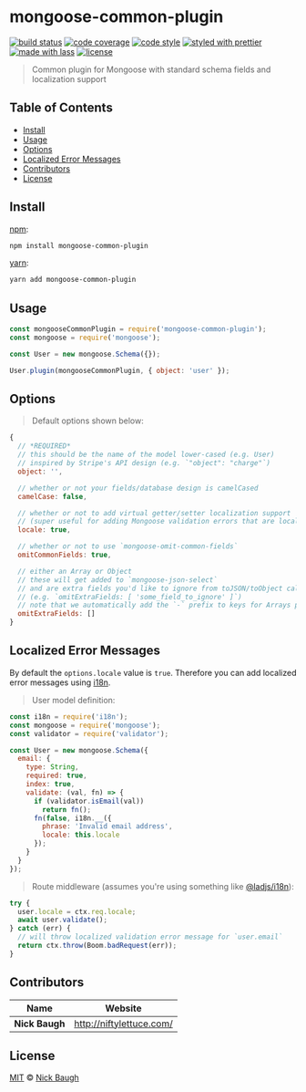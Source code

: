 # mongoose-common-plugin

[![build status](https://img.shields.io/travis/ladjs/mongoose-common-plugin.svg)](https://travis-ci.org/ladjs/mongoose-common-plugin)
[![code coverage](https://img.shields.io/codecov/c/github/ladjs/mongoose-common-plugin.svg)](https://codecov.io/gh/ladjs/mongoose-common-plugin)
[![code style](https://img.shields.io/badge/code_style-XO-5ed9c7.svg)](https://github.com/sindresorhus/xo)
[![styled with prettier](https://img.shields.io/badge/styled_with-prettier-ff69b4.svg)](https://github.com/prettier/prettier)
[![made with lass](https://img.shields.io/badge/made_with-lass-95CC28.svg)](https://lass.js.org)
[![license](https://img.shields.io/github/license/ladjs/mongoose-common-plugin.svg)](<>)

> Common plugin for Mongoose with standard schema fields and localization support


## Table of Contents

* [Install](#install)
* [Usage](#usage)
* [Options](#options)
* [Localized Error Messages](#localized-error-messages)
* [Contributors](#contributors)
* [License](#license)


## Install

[npm][]:

```sh
npm install mongoose-common-plugin
```

[yarn][]:

```sh
yarn add mongoose-common-plugin
```


## Usage

```js
const mongooseCommonPlugin = require('mongoose-common-plugin');
const mongoose = require('mongoose');

const User = new mongoose.Schema({});

User.plugin(mongooseCommonPlugin, { object: 'user' });
```


## Options

> Default options shown below:

```js
{
  // *REQUIRED*
  // this should be the name of the model lower-cased (e.g. User)
  // inspired by Stripe's API design (e.g. `"object": "charge"`)
  object: '',

  // whether or not your fields/database design is camelCased
  camelCase: false,

  // whether or not to add virtual getter/setter localization support
  // (super useful for adding Mongoose validation errors that are localized)
  locale: true,

  // whether or not to use `mongoose-omit-common-fields`
  omitCommonFields: true,

  // either an Array or Object
  // these will get added to `mongoose-json-select`
  // and are extra fields you'd like to ignore from toJSON/toObject calls
  // (e.g. `omitExtraFields: [ 'some_field_to_ignore' ]`)
  // note that we automatically add the `-` prefix to keys for Arrays passed
  omitExtraFields: []
}
```


## Localized Error Messages

By default the `options.locale` value is `true`. Therefore you can add localized error messages using [i18n][].

> User model definition:

```js
const i18n = require('i18n');
const mongoose = require('mongoose');
const validator = require('validator');

const User = new mongoose.Schema({
  email: {
    type: String,
    required: true,
    index: true,
    validate: (val, fn) => {
      if (validator.isEmail(val))
        return fn();
      fn(false, i18n.__({
        phrase: 'Invalid email address',
        locale: this.locale
      });
    }
  }
});
```

> Route middleware (assumes you're using something like [@ladjs/i18n][ladjs-i18n]):

```js
try {
  user.locale = ctx.req.locale;
  await user.validate();
} catch (err) {
  // will throw localized validation error message for `user.email`
  return ctx.throw(Boom.badRequest(err));
}
```


## Contributors

| Name           | Website                    |
| -------------- | -------------------------- |
| **Nick Baugh** | <http://niftylettuce.com/> |


## License

[MIT](LICENSE) © [Nick Baugh](http://niftylettuce.com/)


## 

[npm]: https://www.npmjs.com/

[yarn]: https://yarnpkg.com/

[i18n]: https://github.com/mashpie/i18n-node

[ladjs-i18n]: https://github.com/ladjs/i18n
